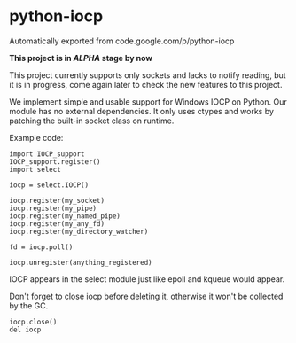 # python-iocp
Automatically exported from code.google.com/p/python-iocp    

**This project is in _ALPHA_ stage by now**

This project currently supports only sockets and lacks to notify reading, but it is in progress, come again later to check the new features to this project.

We implement simple and usable support for Windows IOCP on Python. Our module has no external dependencies. It only uses ctypes and works by patching the built-in socket class on runtime.

Example code:

```
import IOCP_support
IOCP_support.register()
import select

iocp = select.IOCP()

iocp.register(my_socket)
iocp.register(my_pipe)
iocp.register(my_named_pipe)
iocp.register(my_any_fd)
iocp.register(my_directory_watcher)

fd = iocp.poll()

iocp.unregister(anything_registered)
```

IOCP appears in the select module just like epoll and kqueue would appear.

Don't forget to close iocp before deleting it, otherwise it won't be collected by the GC.

```
iocp.close()
del iocp
```
